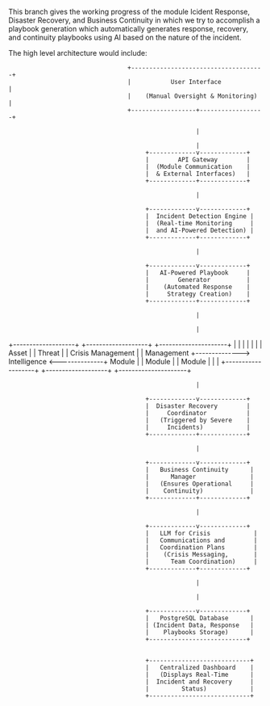 This branch gives the working progress of the module Icident Response, Disaster Recovery, and Business Continuity in which we try to accomplish a playbook generation which automatically generates response, recovery, and continuity playbooks using AI based on the nature of the incident.

The high level architecture would include:



                                     +-------------------------------------+
                                     |           User Interface            |
                                     |    (Manual Oversight & Monitoring)  |
                                     +------------------+------------------+
                                     
                                                        |
                                                        
                                                        |
                                          +-------------v-------------+
                                          |        API Gateway        |
                                          |  (Module Communication    |
                                          |  & External Interfaces)   |
                                          +-------------+-------------+
                                          
                                                        |
                                                        
                                          +-------------v-------------+
                                          |  Incident Detection Engine |
                                          |  (Real-time Monitoring     |
                                          |  and AI-Powered Detection) |
                                          +-------------+-------------+
                                          
                                                        |
                                                        
                                          +-------------v-------------+
                                          |   AI-Powered Playbook     |
                                          |        Generator          |
                                          |    (Automated Response    |
                                          |     Strategy Creation)    |
                                          +-------------+-------------+
                                          
                                                        |
                                                        
                                                        |
                                                        
+-------------------+              +-------------------+              +---------------------+
|                   |              |                   |              |                     |
|    Asset          |              |   Threat          |              |   Crisis Management |
|  Management       +--------------> Intelligence      <--------------+      Module         |
|    Module         |              |    Module         |              |                     |
+-------------------+              +-------------------+              +---------------------+

                                                        |
                                                        
                                          +-------------v-------------+
                                          |  Disaster Recovery        |
                                          |     Coordinator           |
                                          |   (Triggered by Severe    |
                                          |     Incidents)            |
                                          +-------------+-------------+
                                          
                                                        |
                                                        
                                          +-------------v-------------+
                                          |   Business Continuity      |
                                          |      Manager               |
                                          |   (Ensures Operational     |
                                          |    Continuity)             |
                                          +-------------+-------------+
                                          
                                                        |
                                                        
                                          +-------------v-------------+
                                          |   LLM for Crisis            |
                                          |   Communications and        |
                                          |   Coordination Plans        |
                                          |    (Crisis Messaging,       |
                                          |      Team Coordination)     |
                                          +-------------+-------------+
                                          
                                                        |
                                                        
                                                        |
                                                        
                                          +-------------v-------------+
                                          |   PostgreSQL Database      |
                                          | (Incident Data, Response   |
                                          |    Playbooks Storage)      |
                                          +---------------------------+

                                     
                                          +----------------------------+
                                          |   Centralized Dashboard    |
                                          |   (Displays Real-Time      |
                                          |  Incident and Recovery     |
                                          |         Status)            |
                                          +----------------------------+


